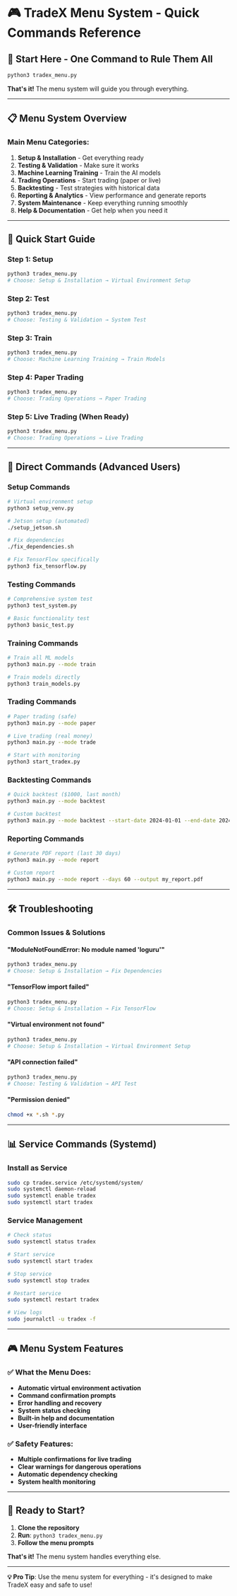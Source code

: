 # 🎮 TradeX Menu System - Quick Commands Reference

## 🚀 **Start Here - One Command to Rule Them All**

```bash
python3 tradex_menu.py
```

**That's it!** The menu system will guide you through everything.

---

## 📋 **Menu System Overview**

### **Main Menu Categories:**

1. **Setup & Installation** - Get everything ready
2. **Testing & Validation** - Make sure it works  
3. **Machine Learning Training** - Train the AI models
4. **Trading Operations** - Start trading (paper or live)
5. **Backtesting** - Test strategies with historical data
6. **Reporting & Analytics** - View performance and generate reports
7. **System Maintenance** - Keep everything running smoothly
8. **Help & Documentation** - Get help when you need it

---

## 🎯 **Quick Start Guide**

### **Step 1: Setup**
```bash
python3 tradex_menu.py
# Choose: Setup & Installation → Virtual Environment Setup
```

### **Step 2: Test**
```bash
python3 tradex_menu.py
# Choose: Testing & Validation → System Test
```

### **Step 3: Train**
```bash
python3 tradex_menu.py
# Choose: Machine Learning Training → Train Models
```

### **Step 4: Paper Trading**
```bash
python3 tradex_menu.py
# Choose: Trading Operations → Paper Trading
```

### **Step 5: Live Trading (When Ready)**
```bash
python3 tradex_menu.py
# Choose: Trading Operations → Live Trading
```

---

## 🔧 **Direct Commands (Advanced Users)**

### **Setup Commands**
```bash
# Virtual environment setup
python3 setup_venv.py

# Jetson setup (automated)
./setup_jetson.sh

# Fix dependencies
./fix_dependencies.sh

# Fix TensorFlow specifically
python3 fix_tensorflow.py
```

### **Testing Commands**
```bash
# Comprehensive system test
python3 test_system.py

# Basic functionality test
python3 basic_test.py
```

### **Training Commands**
```bash
# Train all ML models
python3 main.py --mode train

# Train models directly
python3 train_models.py
```

### **Trading Commands**
```bash
# Paper trading (safe)
python3 main.py --mode paper

# Live trading (real money)
python3 main.py --mode trade

# Start with monitoring
python3 start_tradex.py
```

### **Backtesting Commands**
```bash
# Quick backtest ($1000, last month)
python3 main.py --mode backtest

# Custom backtest
python3 main.py --mode backtest --start-date 2024-01-01 --end-date 2024-01-31 --initial-balance 1000
```

### **Reporting Commands**
```bash
# Generate PDF report (last 30 days)
python3 main.py --mode report

# Custom report
python3 main.py --mode report --days 60 --output my_report.pdf
```

---

## 🛠️ **Troubleshooting**

### **Common Issues & Solutions**

#### **"ModuleNotFoundError: No module named 'loguru'"**
```bash
python3 tradex_menu.py
# Choose: Setup & Installation → Fix Dependencies
```

#### **"TensorFlow import failed"**
```bash
python3 tradex_menu.py
# Choose: Setup & Installation → Fix TensorFlow
```

#### **"Virtual environment not found"**
```bash
python3 tradex_menu.py
# Choose: Setup & Installation → Virtual Environment Setup
```

#### **"API connection failed"**
```bash
python3 tradex_menu.py
# Choose: Testing & Validation → API Test
```

#### **"Permission denied"**
```bash
chmod +x *.sh *.py
```

---

## 📊 **Service Commands (Systemd)**

### **Install as Service**
```bash
sudo cp tradex.service /etc/systemd/system/
sudo systemctl daemon-reload
sudo systemctl enable tradex
sudo systemctl start tradex
```

### **Service Management**
```bash
# Check status
sudo systemctl status tradex

# Start service
sudo systemctl start tradex

# Stop service
sudo systemctl stop tradex

# Restart service
sudo systemctl restart tradex

# View logs
sudo journalctl -u tradex -f
```

---

## 🎮 **Menu System Features**

### **✅ What the Menu Does:**
- **Automatic virtual environment activation**
- **Command confirmation prompts**
- **Error handling and recovery**
- **System status checking**
- **Built-in help and documentation**
- **User-friendly interface**

### **✅ Safety Features:**
- **Multiple confirmations for live trading**
- **Clear warnings for dangerous operations**
- **Automatic dependency checking**
- **System health monitoring**

---

## 🎉 **Ready to Start?**

1. **Clone the repository**
2. **Run**: `python3 tradex_menu.py`
3. **Follow the menu prompts**

**That's it!** The menu system handles everything else.

---

**💡 Pro Tip**: Use the menu system for everything - it's designed to make TradeX easy and safe to use!
